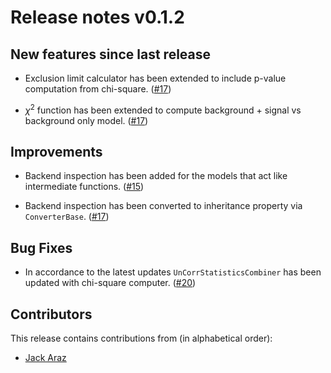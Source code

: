 # Release notes v0.1.2

## New features since last release

* Exclusion limit calculator has been extended to include p-value computation
  from chi-square.
  ([#17](https://github.com/SpeysideHEP/spey/pull/17))

* $\chi^2$ function has been extended to compute background + signal vs background only model.
  ([#17](https://github.com/SpeysideHEP/spey/pull/17))

## Improvements

* Backend inspection has been added for the models that act like intermediate functions.
  ([#15](https://github.com/SpeysideHEP/spey/pull/15))

* Backend inspection has been converted to inheritance property via ``ConverterBase``.
  ([#17](https://github.com/SpeysideHEP/spey/pull/17))

## Bug Fixes

* In accordance to the latest updates ```UnCorrStatisticsCombiner``` has been updated with
  chi-square computer.
  ([#20](https://github.com/SpeysideHEP/spey/pull/20))

## Contributors

This release contains contributions from (in alphabetical order):

* [Jack Araz](https://github.com/jackaraz)
